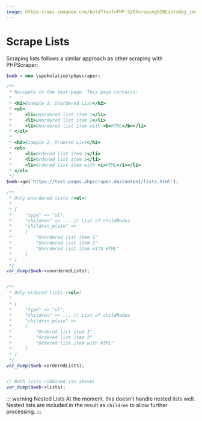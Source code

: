 ```yaml
---
image: https://api.imageee.com/bold?text=PHP:%20Scraping%20Lists&bg_image=https://images.unsplash.com/photo-1542762933-ab3502717ce7
---
```


# Scrape Lists

Scraping lists follows a similar approach as other scraping with PHPScraper:

```php
$web = new \spekulatius\phpscraper;

/**
 * Navigate to the test page. This page contains:
 *
 * <h2>Example 1: Unordered List</h2>
 * <ul>
 *     <li>Unordered list item 1</li>
 *     <li>Unordered list item 2</li>
 *     <li>Unordered list item with <b>HTML</b></li>
 * </ul>
 *
 * <h2>Example 2: Ordered List</h2>
 * <ol>
 *     <li>Ordered list item 1</li>
 *     <li>Ordered list item 2</li>
 *     <li>Ordered list item with <i>HTML</i></li>
 * </ol>
 */
$web->go('https://test-pages.phpscraper.de/content/lists.html');

/**
 * Only unordered lists (<ul>)
 *
 * [
 *     "type" => "ul",
 *     "children" => ... // List of childNodes
 *     "children_plain" =>
 *     [
 *         "Unordered list item 1"
 *         "Unordered list item 2"
 *         "Unordered list item with HTML"
 *     ]
 * ]
 */
var_dump($web->unorderedLists);


/**
 * Only ordered lists (<ol>)
 *
 * [
 *     "type" => "ul",
 *     "children" => ... // List of childNodes
 *     "children_plain" =>
 *     [
 *         "Ordered list item 1"
 *         "Ordered list item 2"
 *         "Ordered list item with HTML"
 *     ]
 * ]
 */
var_dump($web->orderedLists);


// Both lists combined (as above)
var_dump($web->lists);
```

::: warning Nested Lists
At the moment, this doesn't handle nested lists well. Nested lists are included in the result as `children` to allow further processing.
:::
